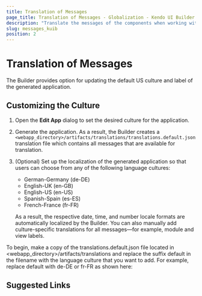 ```yaml
---
title: Translation of Messages
page_title: Translation of Messages - Globalization - Kendo UI Builder
description: "Translate the messages of the components when working with the Kendo UI Builder."
slug: messages_kuib
position: 2
---
```


# Translation of Messages

The Builder provides option for updating the default US culture and label of the generated application.

## Customizing the Culture  

1. Open the **Edit App** dialog to set the desired culture for the application.
1. Generate the application. As a result, the Builder creates a `<webapp_directory>/artifacts/translations/translations.default.json` translation file which contains all messages that are available for translation.
1. (Optional) Set up the localization of the generated application so that users can choose from any of the following language cultures:

    * German-Germany (de-DE)
    * English-UK (en-GB)
    * English-US (en-US)
    * Spanish-Spain (es-ES)
    * French-France (fr-FR)

    As a result, the respective date, time, and number locale formats are automatically localized by the Builder. You can also manually add culture-specific translations for all messages&mdash;for example, module and view labels.

To begin, make a copy of the translations.default.json file located in <webapp_directory>/artifacts/translations and replace the suffix default in the filename with the language culture that you want to add. For example, replace default with de-DE or fr-FR as shown here:



## Suggested Links
